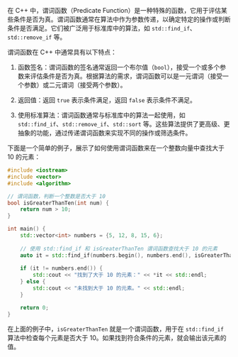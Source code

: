 在 C++ 中，谓词函数（Predicate Function）是一种特殊的函数，它用于评估某些条件是否为真。谓词函数通常在算法中作为参数传递，以确定特定的操作或判断条件是否满足。它们被广泛用于标准库中的算法，如 `std::find_if`、`std::remove_if` 等。

谓词函数在 C++ 中通常具有以下特点：

1. 函数签名：谓词函数的签名通常返回一个布尔值（`bool`），接受一个或多个参数来评估条件是否为真。根据算法的需求，谓词函数可以是一元谓词（接受一个参数）或二元谓词（接受两个参数）。

2. 返回值：返回 `true` 表示条件满足，返回 `false` 表示条件不满足。

3. 使用标准算法：谓词函数通常与标准库中的算法一起使用，如 `std::find_if`、`std::remove_if`、`std::sort` 等。这些算法提供了更高级、更抽象的功能，通过传递谓词函数来实现不同的操作或筛选条件。

下面是一个简单的例子，展示了如何使用谓词函数来在一个整数向量中查找大于 10 的元素：

```cpp
#include <iostream>
#include <vector>
#include <algorithm>

// 谓词函数，判断一个整数是否大于 10
bool isGreaterThanTen(int num) {
    return num > 10;
}

int main() {
    std::vector<int> numbers = {5, 12, 8, 15, 6};
    
    // 使用 std::find_if 和 isGreaterThanTen 谓词函数查找大于 10 的元素
    auto it = std::find_if(numbers.begin(), numbers.end(), isGreaterThanTen);
    
    if (it != numbers.end()) {
        std::cout << "找到了大于 10 的元素：" << *it << std::endl;
    } else {
        std::cout << "未找到大于 10 的元素。" << std::endl;
    }

    return 0;
}
```

在上面的例子中，`isGreaterThanTen` 就是一个谓词函数，用于在 `std::find_if` 算法中检查每个元素是否大于 10。如果找到符合条件的元素，就会输出该元素的值。